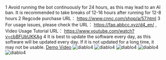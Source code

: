 1 Avoid running the bot continuously for 24 hours, as this may lead to an AI ban. It is recommended to take breaks of 12-16 hours after running for 12-8 hours
2 Regcode purchase URL： https://www.cnnc.com/shop/a/57.html
3 For usage issues, please check the URL： https://faq.abbcc.xyz/d4_en/ ,
   Video Usage Tutorial URL： https://www.youtube.com/watch?v=cbBFUbUKKAg
4 It is best to update the software every day, as this software will be updated every day. If it is not updated for a long time, it may not be usable.
[Demo Video](https://www.youtube.com/watch?v=UY3jNfD4w4I)
![diablo4](https://raw.githubusercontent.com/pengcheng7/cnnc/refs/heads/main/d4_01.jpg)
![diablo4](https://raw.githubusercontent.com/pengcheng7/cnnc/refs/heads/main/d4_02.jpg)
![diablo4](https://raw.githubusercontent.com/pengcheng7/cnnc/refs/heads/main/d4_03.jpg)
![diablo4](https://raw.githubusercontent.com/pengcheng7/cnnc/refs/heads/main/d4_04.jpg)
![diablo4](https://raw.githubusercontent.com/pengcheng7/cnnc/refs/heads/main/d4_05.jpg)